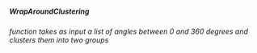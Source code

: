 ##### WrapAroundClustering
###### function takes as input a list of angles between 0 and 360 degrees and clusters them into two groups
